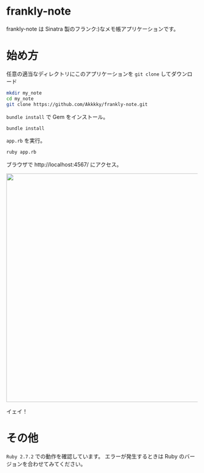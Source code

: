 # frankly-note
frankly-note は Sinatra 製のフランク:)なメモ帳アプリケーションです。

# 始め方
任意の適当なディレクトリにこのアプリケーションを `git clone` してダウンロード

```bash
mkdir my_note
cd my_note
git clone https://github.com/Akkkky/frankly-note.git
```
`bundle install` で Gem をインストール。

```bash
bundle install
```
`app.rb` を実行。

```bash
ruby app.rb
```

ブラウザで http://localhost:4567/ にアクセス。

<img width="600px;" src="https://user-images.githubusercontent.com/6190966/104794311-1ae34d80-57ea-11eb-99bf-2650432468b4.png" />

イェイ！

# その他
`Ruby 2.7.2` での動作を確認しています。
エラーが発生するときは Ruby のバージョンを合わせてみてください。
